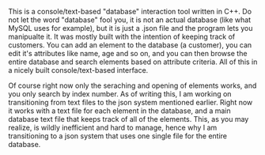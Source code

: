 This is a console/text-based "database" interaction tool written in C++. Do not let the word "database" fool you, it is not an 
actual database (like what MySQL uses for example), but it is just a .json file and the program lets you manipualte it. It was 
mostly built with the intention of keeping track of customers. You can add an element to the database (a customer), you can edit
it's attributes like name, age and so on, and you can then browse the entire database and search elements based on attribute 
criteria. All of this in a nicely built console/text-based interface.

Of course right now only the seraching and opening of elements works, and you only search by index number. As of writing this,
I am working on transitioning from text files to the json system mentioned earlier. Right now it works with a text file for
each element in the database, and a main database text file that keeps track of all of the elements. This, as you may realize,
is wildly inefficient and hard to manage, hence why I am transitioning to a json system that uses one single file for the
entire database.
